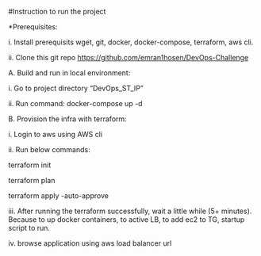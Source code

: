 #Instruction to run the project

*Prerequisites:

i. Install prerequisits wget, git, docker, docker-compose, terraform, aws cli.

ii. Clone this git repo https://github.com/emran1hosen/DevOps-Challenge

A. Build and run in local environment:

i. Go to project directory “DevOps_ST_IP”

ii. Run command: docker-compose up -d

B. Provision the infra with terraform:

i. Login to aws using AWS cli

ii. Run below commands:

terraform init

terraform plan

terraform apply -auto-approve



iii. After running the terraform successfully, wait a little while (5+ minutes). Because to up docker containers, to active LB, to add ec2 to TG, startup script to run.

iv. browse application using aws load balancer url
